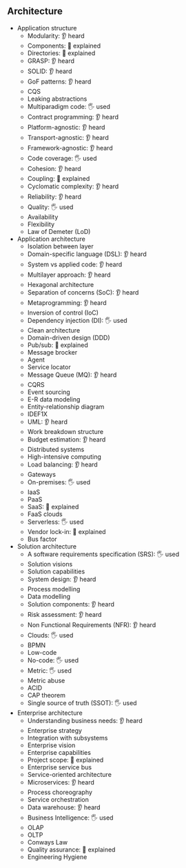 ## Architecture

- Application structure
  - Modularity: 👂 heard
  - Components: 🙋 explained
  - Directories: 🙋 explained
  - GRASP: 👂 heard
  - SOLID: 👂 heard
  - GoF patterns: 👂 heard
  - CQS
  - Leaking abstractions
  - Multiparadigm code: 🖐️ used
  - Contract programming: 👂 heard
  - Platform-agnostic: 👂 heard
  - Transport-agnostic: 👂 heard
  - Framework-agnostic: 👂 heard
  - Code coverage: 🖐️ used
  - Cohesion: 👂 heard
  - Coupling: 🙋 explained
  - Cyclomatic complexity: 👂 heard
  - Reliability: 👂 heard
  - Quality: 🖐️ used
  - Availability
  - Flexibility
  - Law of Demeter (LoD)
- Application architecture
  - Isolation between layer
  - Domain-specific language (DSL): 👂 heard
  - System vs applied code: 👂 heard
  - Multilayer approach: 👂 heard
  - Hexagonal architecture
  - Separation of concerns (SoC): 👂 heard
  - Metaprogramming: 👂 heard
  - Inversion of control (IoC)
  - Dependency injection (DI): 🖐️ used
  - Clean architecture
  - Domain-driven design (DDD)
  - Pub/sub: 🙋 explained
  - Message brocker
  - Agent
  - Service locator
  - Message Queue (MQ): 👂 heard
  - CQRS
  - Event sourcing
  - E-R data modeling
  - Entity-relationship diagram
  - IDEF1X
  - UML: 👂 heard
  - Work breakdown structure
  - Budget estimation: 👂 heard
  - Distributed systems
  - High-intensive computing
  - Load balancing: 👂 heard
  - Gateways
  - On-premises: 🖐️ used
  - IaaS
  - PaaS
  - SaaS: 🙋 explained
  - FaaS clouds
  - Serverless: 🖐️ used
  - Vendor lock-in: 🙋 explained
  - Bus factor
- Solution architecture
  - A software requirements specification (SRS): 🖐️ used
  - Solution visions
  - Solution capabilities
  - System design: 👂 heard
  - Process modelling
  - Data modelling
  - Solution components: 👂 heard
  - Risk assessment: 👂 heard
  - Non Functional Requirements (NFR): 👂 heard
  - Clouds: 🖐️ used
  - BPMN
  - Low-code
  - No-code: 🖐️ used
  - Metric: 🖐️ used
  - Metric abuse
  - ACID
  - CAP theorem
  - Single source of truth (SSOT): 🖐️ used
- Enterprise architecture
  - Understanding business needs: 👂 heard
  - Enterprise strategy
  - Integration with subsystems
  - Enterprise vision
  - Enterprise capabilities
  - Project scope: 🙋 explained
  - Enterprise service bus
  - Service-oriented architecture
  - Microservices: 👂 heard
  - Process choreography
  - Service orchestration
  - Data warehouse: 👂 heard
  - Business Intelligence: 🖐️ used
  - OLAP
  - OLTP
  - Conways Law
  - Quality assurance: 🙋 explained
  - Engineering Hygiene
